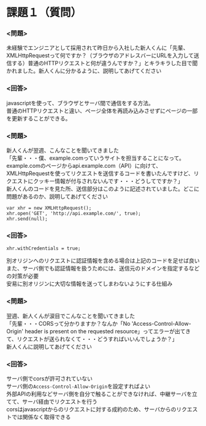 # 課題１（質問）

### <問題>

未経験でエンジニアとして採用されて昨日から入社した新人くんに「先輩、XMLHttpRequestって何ですか？（ブラウザのアドレスバーにURLを入力して送信する）普通のHTTPリクエストと何が違うんですか？」とキラキラした目で聞かれました。新人くんに分かるように、説明してあげてください

### <回答>

javascriptを使って、ブラウザとサーバ間で通信をする方法。  
普通のHTTPリクエストと違い、ページ全体を再読み込みさせずにページの一部を更新することができる。

### <問題>

新人くんが翌週、こんなことを聞いてきました  
「先輩・・・僕、example.comっていうサイトを担当することになって。example.comのページからapi.example.com（API）に向けて、XMLHttpRequestを使ってリクエストを送信するコードを書いたんですけど、リクエストにクッキー情報が付与されないんです・・・どうしてですか？」  
新人くんのコードを見た所、送信部分はこのように記述されていました。どこに問題があるのか、説明してあげてください  
```
var xhr = new XMLHttpRequest();
xhr.open('GET', 'http://api.example.com/', true);
xhr.send(null);
```

### <回答>
```
xhr.withCredentials = true;
```
別オリジンへのリクエストに認証情報を含める場合は上記のコードを足せば良い  
また、サーバ側でも認証情報を扱うためには、送信元のドメインを指定するなどの対策が必要  
安易に別オリジンに大切な情報を送ってしまわないようにする仕組み

### <問題>

翌週、新人くんが涙目でこんなことを聞いてきました  
「先輩・・・CORSって分かりますか？なんか「No 'Access-Control-Allow-Origin' header is present on the requested resource」ってエラーが出てきて、リクエストが送られなくて・・・どうすればいいんでしょうか？」  
新人くんに説明してあげてください  

### <回答>

サーバ側でcorsが許可されていない  
サーバ側の`Access-Control-Allow-Origin`を設定すればよい  
外部APIの利用などサーバ側を自分で触ることができなければ、中継サーバを立てて、サーバ経由でリクエストを行う  
corsはjavascriptからのリクエストに対する成約のため、サーバからのリクエストでは関係なく取得できる